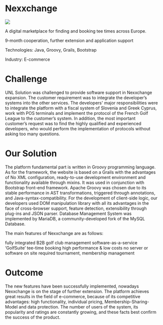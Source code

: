 # Nexxchange
<img src="https://unl.solutions/sites/default/files/2019-05/head%20done.JPG">

A digital marketplace for finding and booking tee times across Europe.

9-month cooperation, further extension and application support

Technologies: Java, Groovy, Grails, Bootstrap

Industry: E-commerce

# Challenge
UNL Solution was challenged to provide software support in Nexxchange expansion. The customer requirement was to integrate the developer’s systems into the other services. The developers' major responsibilities were to integrate the platform with a fiscal system of Slovenia and Greek Cyprus, work with POS terminals and implement the protocol of the French Golf League to the customer’s system. In addition, the most important customer’s request was to find the highly qualified and experienced developers, who would perform the implementation of protocols without asking too many questions.

# Our Solution
The platform fundamental part is written in Groovy programming language. As for the framework, the website is based on a Grails with the advantages of No XML configuration, ready-to-use development environment and functionality available through mixins. It was used in conjunction with Bootstrap front-end framework. Apache Groovy was chosen due to its stable performance in  AST transformations, triggered through annotations, and Java-syntax-compatibility. For the development of client-side logic, our developers used DOM manipulation library with all its advantages in the face of cross-browser support, feature detection, extensibility through plug-ins and JSON parser. Database Management System was implemented by MariaDB, a community-developed fork of the MySQL Database.

The main features of Nexxchange are as follows:

fully integrated B2B golf club management software-as-a-service ‘GolfSuite’
tee-time booking
high performance & low costs
no server or software on site required
tournament, membership management

# Outcome
The new features have been successfully implemented, nowadays Nexxchange is on the stage of further extension. The platform achieves great results in the field of e-commerce, because of its competitive advantages: high functionality, individual pricing, Membership-Sharing-Model and data protection. The number of users of the system, its popularity and ratings are constantly growing, and these facts best confirm the success of the product.
